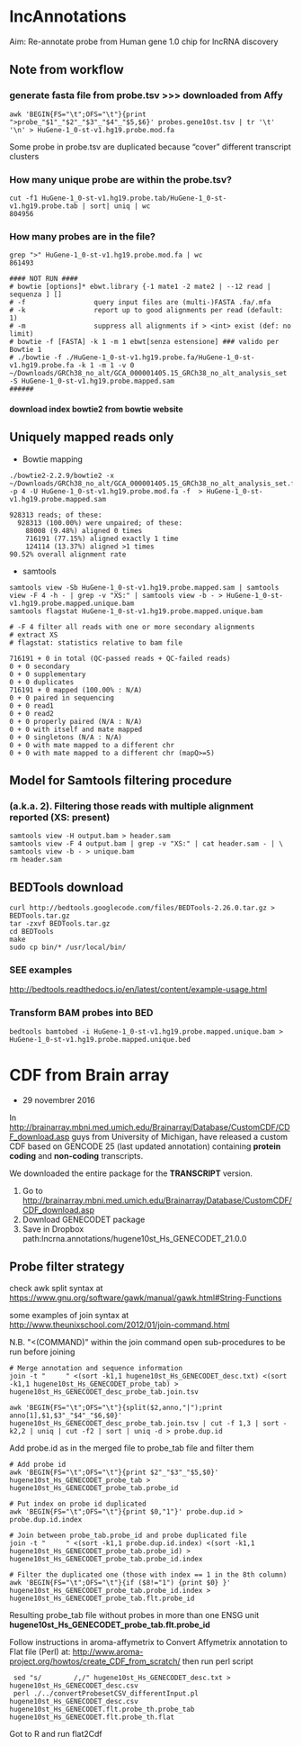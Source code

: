 # lncAnnotations

Aim: Re-annotate probe from Human gene 1.0 chip for lncRNA discovery

## Note from workflow

### generate fasta file from probe.tsv >>> downloaded from Affy  
```
awk 'BEGIN{FS="\t";OFS="\t"}{print ">probe_"$1"_"$2"_"$3"_"$4"_"$5,$6}' probes.gene10st.tsv | tr '\t' '\n' > HuGene-1_0-st-v1.hg19.probe.mod.fa
```
Some probe in probe.tsv are duplicated because “cover” different transcript clusters

### How many unique probe are within the probe.tsv?
```
cut -f1 HuGene-1_0-st-v1.hg19.probe.tab/HuGene-1_0-st-v1.hg19.probe.tab | sort| uniq | wc
804956
```

### How many probes are in the file?

```
grep ">" HuGene-1_0-st-v1.hg19.probe.mod.fa | wc
861493

#### NOT RUN ####
# bowtie [options]* ebwt.library {-1 mate1 -2 mate2 | --12 read | sequenza ] []
# -f                 query input files are (multi-)FASTA .fa/.mfa
# -k                 report up to good alignments per read (default: 1)
# -m                 suppress all alignments if > <int> exist (def: no limit)
# bowtie -f [FASTA] -k 1 -m 1 ebwt[senza estensione] ### valido per Bowtie 1
# ./bowtie -f ./HuGene-1_0-st-v1.hg19.probe.fa/HuGene-1_0-st-v1.hg19.probe.fa -k 1 -m 1 -v 0 ~/Downloads/GRCh38_no_alt/GCA_000001405.15_GRCh38_no_alt_analysis_set -S HuGene-1_0-st-v1.hg19.probe.mapped.sam
######
```

#### download index bowtie2 from bowtie website

## Uniquely mapped reads only

* Bowtie mapping

```
./bowtie2-2.2.9/bowtie2 -x ~/Downloads/GRCh38_no_alt/GCA_000001405.15_GRCh38_no_alt_analysis_set.fna.bowtie_index -p 4 -U HuGene-1_0-st-v1.hg19.probe.mod.fa -f  > HuGene-1_0-st-v1.hg19.probe.mapped.sam

928313 reads; of these:
  928313 (100.00%) were unpaired; of these:
    88008 (9.48%) aligned 0 times
    716191 (77.15%) aligned exactly 1 time
    124114 (13.37%) aligned >1 times
90.52% overall alignment rate
```

* samtools

```
samtools view -Sb HuGene-1_0-st-v1.hg19.probe.mapped.sam | samtools view -F 4 -h - | grep -v "XS:" | samtools view -b - > HuGene-1_0-st-v1.hg19.probe.mapped.unique.bam
samtools flagstat HuGene-1_0-st-v1.hg19.probe.mapped.unique.bam

# -F 4 filter all reads with one or more secondary alignments
# extract XS
# flagstat: statistics relative to bam file

716191 + 0 in total (QC-passed reads + QC-failed reads)
0 + 0 secondary
0 + 0 supplementary
0 + 0 duplicates
716191 + 0 mapped (100.00% : N/A)
0 + 0 paired in sequencing
0 + 0 read1
0 + 0 read2
0 + 0 properly paired (N/A : N/A)
0 + 0 with itself and mate mapped
0 + 0 singletons (N/A : N/A)
0 + 0 with mate mapped to a different chr
0 + 0 with mate mapped to a different chr (mapQ>=5)
```

## Model for Samtools filtering procedure
### (a.k.a. 2). Filtering those reads with multiple alignment reported (XS: present)

```
samtools view -H output.bam > header.sam
samtools view -F 4 output.bam | grep -v "XS:" | cat header.sam - | \
samtools view -b - > unique.bam
rm header.sam
```

## BEDTools download
```
curl http://bedtools.googlecode.com/files/BEDTools-2.26.0.tar.gz > BEDTools.tar.gz
tar -zxvf BEDTools.tar.gz
cd BEDTools
make
sudo cp bin/* /usr/local/bin/
```
### SEE examples
http://bedtools.readthedocs.io/en/latest/content/example-usage.html

### Transform BAM probes into BED
```
bedtools bamtobed -i HuGene-1_0-st-v1.hg19.probe.mapped.unique.bam > HuGene-1_0-st-v1.hg19.probe.mapped.unique.bed
```

# CDF from Brain array

* 29 novembrer 2016

In http://brainarray.mbni.med.umich.edu/Brainarray/Database/CustomCDF/CDF_download.asp guys from University of Michigan, have released a custom CDF based on GENCODE 25 (last updated annotation) containing **protein coding** and **non-coding** transcripts.

We downloaded the entire package for the **TRANSCRIPT** version.

1. Go to http://brainarray.mbni.med.umich.edu/Brainarray/Database/CustomCDF/CDF_download.asp
2. Download GENECODET package
3. Save in Dropbox path:lncrna.annotations/hugene10st_Hs_GENECODET_21.0.0

## Probe filter strategy

check awk split syntax at https://www.gnu.org/software/gawk/manual/gawk.html#String-Functions

some examples of join syntax at http://www.theunixschool.com/2012/01/join-command.html

N.B. "<(COMMAND)" within the join command open sub-procedures to be run before joining

```
# Merge annotation and sequence information
join -t "     " <(sort -k1,1 hugene10st_Hs_GENECODET_desc.txt) <(sort -k1,1 hugene10st_Hs_GENECODET_probe_tab) > hugene10st_Hs_GENECODET_desc_probe_tab.join.tsv

awk 'BEGIN{FS="\t";OFS="\t"}{split($2,anno,"|");print anno[1],$1,$3"_"$4"_"$6,$0}' hugene10st_Hs_GENECODET_desc_probe_tab.join.tsv | cut -f 1,3 | sort -k2,2 | uniq | cut -f2 | sort | uniq -d > probe.dup.id
```

Add probe.id as in the merged file to probe_tab file and filter them

```
# Add probe id
awk 'BEGIN{FS="\t";OFS="\t"}{print $2"_"$3"_"$5,$0}' hugene10st_Hs_GENECODET_probe_tab > hugene10st_Hs_GENECODET_probe_tab.probe_id

# Put index on probe id duplicated
awk 'BEGIN{FS="\t";OFS="\t"}{print $0,"1"}' probe.dup.id > probe.dup.id.index

# Join between probe_tab.probe_id and probe duplicated file
join -t "     " <(sort -k1,1 probe.dup.id.index) <(sort -k1,1 hugene10st_Hs_GENECODET_probe_tab.probe_id) > hugene10st_Hs_GENECODET_probe_tab.probe_id.index

# Filter the duplicated one (those with index == 1 in the 8th column)
awk 'BEGIN{FS="\t";OFS="\t"}{if ($8!="1") {print $0} }' hugene10st_Hs_GENECODET_probe_tab.probe_id.index > hugene10st_Hs_GENECODET_probe_tab.flt.probe_id
```

Resulting probe_tab file without probes in more than one ENSG unit **hugene10st_Hs_GENECODET_probe_tab.flt.probe_id**

Follow instructions in aroma-affymetrix to Convert Affymetrix annotation to Flat file (Perl) at: http://www.aroma-project.org/howtos/create_CDF_from_scratch/
then run perl script

```
 sed "s/        /,/" hugene10st_Hs_GENECODET_desc.txt > hugene10st_Hs_GENECODET_desc.csv
 perl ./../convertProbesetCSV_differentInput.pl hugene10st_Hs_GENECODET_desc.csv hugene10st_Hs_GENECODET.flt.probe_th.probe_tab hugene10st_Hs_GENECODET.flt.probe_th.flat
```

Got to R and run flat2Cdf
